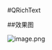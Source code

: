 #QRichText

##效果图

![image.png](http://chuantu.biz/t6/340/1531124306x-1404793292.gif?imageMogr2/auto-orient/strip%7CimageView2/2/w/240)







